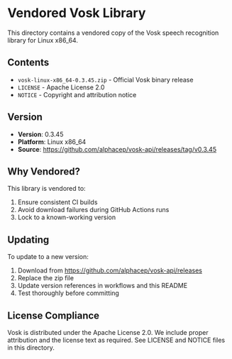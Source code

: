 # Vendored Vosk Library

This directory contains a vendored copy of the Vosk speech recognition library for Linux x86_64.

## Contents

- `vosk-linux-x86_64-0.3.45.zip` - Official Vosk binary release
- `LICENSE` - Apache License 2.0
- `NOTICE` - Copyright and attribution notice

## Version

- **Version**: 0.3.45
- **Platform**: Linux x86_64
- **Source**: https://github.com/alphacep/vosk-api/releases/tag/v0.3.45

## Why Vendored?

This library is vendored to:
1. Ensure consistent CI builds
2. Avoid download failures during GitHub Actions runs
3. Lock to a known-working version

## Updating

To update to a new version:
1. Download from https://github.com/alphacep/vosk-api/releases
2. Replace the zip file
3. Update version references in workflows and this README
4. Test thoroughly before committing

## License Compliance

Vosk is distributed under the Apache License 2.0. We include proper attribution
and the license text as required. See LICENSE and NOTICE files in this directory.
